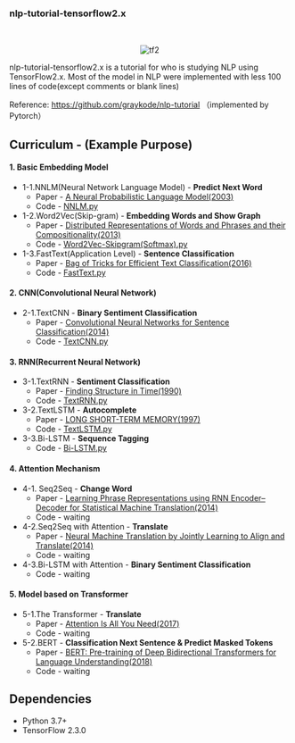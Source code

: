 ### nlp-tutorial-tensorflow2.x

​	<center>![tf2](https://cdn.jsdelivr.net/gh/Okiii-lh/images/img/tf2-20210705145821081.png)</center>

nlp-tutorial-tensorflow2.x is a tutorial for who is studying NLP using TensorFlow2.x. Most of the model in NLP were implemented with less 100 lines of code(except comments or blank lines)

Reference: https://github.com/graykode/nlp-tutorial （implemented by Pytorch）

## Curriculum - (Example Purpose)

#### 1. Basic Embedding Model

- 1-1.NNLM(Neural Network Language Model) - **Predict Next Word**
  - Paper - [A Neural Probabilistic Language Model(2003)](http://www.jmlr.org/papers/volume3/bengio03a/bengio03a.pdf)
  - Code - [NNLM.py](https://github.com/Okiii-lh/nlp-tutoria-tensorflow2.x/blob/master/1-1.NNLM/NNLM.py)
- 1-2.Word2Vec(Skip-gram) - **Embedding Words and Show Graph**
  - Paper - [Distributed Representations of Words and Phrases and their Compositionality(2013)](https://papers.nips.cc/paper/5021-distributed-representations-of-words-and-phrases-and-their-compositionality.pdf)
  - Code - [Word2Vec-Skipgram(Softmax).py](https://github.com/Okiii-lh/nlp-tutoria-tensorflow2.x/blob/master/1-2.Word2Vec(Skipgram)/Word2Vec-Skipgram(Softmax).py)
- 1-3.FastText(Application Level) - **Sentence Classification**
  - Paper - [Bag of Tricks for Efficient Text Classification(2016)](https://arxiv.org/pdf/1607.01759.pdf)
  - Code - [FastText.py](https://github.com/Okiii-lh/nlp-tutoria-tensorflow2.x/blob/master/1-3.FastText/FastText.py)

#### 2. CNN(Convolutional Neural Network)

- 2-1.TextCNN - **Binary Sentiment Classification**
  - Paper - [Convolutional Neural Networks for Sentence Classification(2014)](http://www.aclweb.org/anthology/D14-1181)
  - Code - [TextCNN.py](https://github.com/Okiii-lh/nlp-tutoria-tensorflow2.x/blob/master/2-1.TextCNN/TextCNN.py)

#### 3. RNN(Recurrent Neural Network)

- 3-1.TextRNN - **Sentiment Classification**
  - Paper - [Finding Structure in Time(1990)](http://psych.colorado.edu/~kimlab/Elman1990.pdf)
  - Code - [TextRNN.py](https://github.com/Okiii-lh/nlp-tutoria-tensorflow2.x/blob/master/3-1.TextRNN/TextRNN.py)
- 3-2.TextLSTM - **Autocomplete**
  - Paper - [LONG SHORT-TERM MEMORY(1997)](https://www.bioinf.jku.at/publications/older/2604.pdf)
  - Code - [TextLSTM.py](https://github.com/Okiii-lh/nlp-tutoria-tensorflow2.x/blob/master/3-2.TextLSTM/TextLSTM.py)
- 3-3.Bi-LSTM - **Sequence Tagging**
  - Code - [Bi-LSTM.py](https://github.com/Okiii-lh/nlp-tutoria-tensorflow2.x/blob/master/3-3.BiLSTM/Bi-LSTM.py)

#### 4. Attention Mechanism

- 4-1. Seq2Seq - **Change Word**
  - Paper - [Learning Phrase Representations using RNN Encoder–Decoder for Statistical Machine Translation(2014)](https://arxiv.org/pdf/1406.1078.pdf)
  - Code - waiting
- 4-2.Seq2Seq with Attention - **Translate**
  - Paper - [Neural Machine Translation by Jointly Learning to Align and Translate(2014)](https://arxiv.org/abs/1409.0473)
  - Code - waiting
- 4-3.Bi-LSTM with Attention - **Binary Sentiment Classification**
  - Code - waiting

#### 5. Model based on Transformer

- 5-1.The Transformer - **Translate**
  - Paper - [Attention Is All You Need(2017)](https://arxiv.org/abs/1706.03762)
  - Code - waiting
- 5-2.BERT - **Classification Next Sentence & Predict Masked Tokens**
  - Paper - [BERT: Pre-training of Deep Bidirectional Transformers for Language Understanding(2018)](https://arxiv.org/abs/1810.04805)
  - Code - waiting

## Dependencies

- Python 3.7+
- TensorFlow 2.3.0

